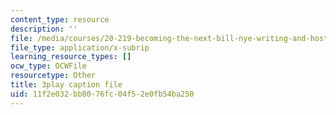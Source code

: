 ```yaml
---
content_type: resource
description: ''
file: /media/courses/20-219-becoming-the-next-bill-nye-writing-and-hosting-the-educational-show-january-iap-2015/11f2e032bb8076fc04f52e0fb54ba250_qkkI9Z9tKvo.srt
file_type: application/x-subrip
learning_resource_types: []
ocw_type: OCWFile
resourcetype: Other
title: 3play caption file
uid: 11f2e032-bb80-76fc-04f5-2e0fb54ba250
---
```

